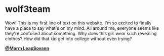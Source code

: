 # wolf3team
Wow! This is my first line of text on this website. I'm so excited to finally have a place to say what's on my mind. All around me, everyone seems like they're confused about something. Why does this girl wear such revealing clothes? How did that kid get into college without even trying? 

**[@Morm LeapSovann](https://t.me/Sovann12)**
